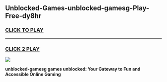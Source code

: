 
## Unblocked-Games-unblocked-gamesg-Play-Free-dy8hr
<h3>
<a href="https://premium76.site?title=unblocked-gamesg&ref=18A1">CLICK TO PLAY</a></h3>
<hr>

<h3>
<a href="https://premium76.site?title=unblocked-gamesg&ref=18A1">CLICK 2 PLAY</a>
  
</h3>

<a href="https://premium76.site?title=unblocked-gamesg&ref=18A1"><img src="https://clearcache.store/games.png"></a>


**unblocked-gamesg games unblocked: Your Gateway to Fun and Accessible Online Gaming**
